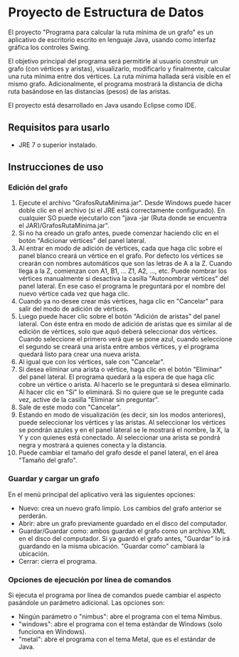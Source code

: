 # Proyecto de Estructura de Datos
El proyecto "Programa para calcular la ruta mínima de un grafo" es un aplicativo de escritorio escrito en lenguaje Java, usando como interfaz gráfica los controles Swing.

El objetivo principal del programa será permitirle al usuario construir un grafo (con vértices y aristas), visualizarlo, modificarlo y finalmente, calcular una ruta mínima entre dos vértices. La ruta mínima hallada será visible en el mismo grafo. Adicionalmente, el programa mostrará la distancia de dicha ruta basándose en las distancias (pesos) de las aristas.

El proyecto está desarrollado en Java usando Eclipse como IDE.

## Requisitos para usarlo

* JRE 7 o superior instalado.

## Instrucciones de uso

### Edición del grafo
1. Ejecute el archivo "GrafosRutaMinima.jar". Desde Windows puede hacer doble clic en el archivo (si el JRE está correctamente configurado). En cualquier SO puede ejecutarlo con "java -jar (Ruta donde se encuentra el JAR)/GrafosRutaMinima.jar".
2. Si no ha creado un grafo antes, puede comenzar haciendo clic en el botón "Adicionar vértices" del panel lateral.
3. Al entrar en modo de adición de vértices, cada que haga clic sobre el panel blanco creará un vértice en el grafo. Por defecto los vértices se crearán con nombres automáticos que son las letras de A a la Z. Cuando llega a la Z, comienzan con A1, B1, ... Z1, A2, ..., etc. Puede nombrar los vértices manualmente si desactiva la casilla "Autonombrar vértices" del panel lateral. En ese caso el programa le preguntará por el nombre del nuevo vértice cada vez que haga clic.
4. Cuando ya no desee crear más vértices, haga clic en "Cancelar" para salir del modo de adición de vértices.
5. Luego puede hacer clic sobre el botón "Adición de aristas" del panel lateral. Con éste entra en modo de adición de aristas que es similar al de edición de vértices, solo que aquó deberá seleccionar dos vértices. Cuando seleccione el primero verá que se pone azul, cuando seleccione el segundo se creará una arista entre ambos vértices, y el programa quedará listo para crear una nueva arista.
6. Al igual que con los vértices, sale con "Cancelar".
7. Si desea eliminar una arista o vértice, haga clic en el botón "Eliminar" del panel lateral. El programa quedará a la espera de que haga clic cobre un vértice o arista. Al hacerlo se le preguntará si desea eliminarlo. Al hacer clic en "Sí" lo eliminará. Si no quiere que se le pregunte cada vez, active de la casilla "Eliminar sin preguntar".
8. Sale de este modo con "Cancelar".
9. Estando en modo de visualización (es decir, sin los modos anteriores), puede seleccionar los vértices y las aristas. Al seleccionar los vértices se pondrán azules y en el panel lateral se le mostrará el nombre, la X, la Y y con quienes está conectado. Al seleccionar una arista se pondrá negra y mostrará a quienes conecta y la distancia.
10. Puede cambiar el tamaño del grafo desde el panel lateral, en el área "Tamaño del grafo".

### Guardar y cargar un grafo
En el menú principal del aplicativo verá las siguientes opciones:
* Nuevo: crea un nuevo grafo limpio. Los cambios del grafo anterior se perderán.
* Abrir: abre un grafo previamente guardado en el disco del computador.
* Guardar/Guardar como: ambos guardan el grafo como un archivo XML en el disco del computador. Si ya guardó el grafo antes, "Guardar" lo irá guardando en la misma ubicación. "Guardar como" cambiará la ubicación.
* Cerrar: cierra el programa.

### Opciones de ejecución por línea de comandos
Si ejecuta el programa por línea de comandos puede cambiar el aspecto pasándole un parámetro adicional. Las opciones son:
* Ningún parámetro o "nimbus": abre el programa con el tema Nimbus.
* "windows": abre el programa con el tema estándar de Windows (solo funciona en Windows).
* "metal": abre el programa con el tema Metal, que es el estándar de Java.
